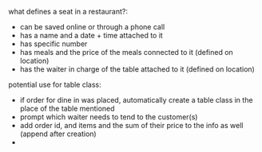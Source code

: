 what defines a seat in a restaurant?:

- can be saved online or through a phone call
- has a name and a date + time attached to it
- has specific number
- has meals and the price of the meals connected to it (defined on location)
- has the waiter in charge of the table attached to it (defined on location)



potential use for table class:
- if order for dine in was placed, automatically create a table class in the place of the table mentioned
- prompt which waiter needs to tend to the customer(s)
- add order id, and items and the sum of their price to the info as well (append after creation)
- 
